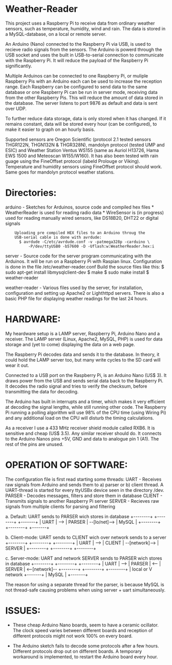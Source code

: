 Weather-Reader
==============

This project uses a Raspberry Pi to receive data from ordinary 
weather sensors, such as temperature, humidity, wind and rain. The 
data is stored in a MySQL-database, on a local or remote server.

An Arduino (Nano) connected to the Raspberry Pi via USB, is used to 
recieve radio signals from the sensors. The Arduino is powerd through 
the USB socket and uses the built in USB-to-serial connection to 
communicate with the Raspberry Pi. It will reduce the payload of the 
Raspberry Pi significantly.

Multiple Arduinos can be connected to one Raspberry Pi, or muliple 
Raspberry Pis with an Arduino each can be used to increase the 
reception range. Each Raspberry can be configured to send data to the 
same database or one Raspberry Pi can be run in server mode, 
receiving data from the other Raspberry Pis. This will reduce the 
amount of data stored in the database. The server listens to port 
9876 as default and data is sent over UDP.

To further reduce data storage, data is only stored when it has 
changed. If it remains constant, data will be stored every hour 
(can be configured), to make it easier to graph on an hourly basis.

Supported sensors are Oregon Scientific (protocol 2.1 tested sensors 
THGR122N, THGN132N & THGR328N), mandolyn protocol (tested UMP and 
ESIC) and Weather Station Ventus WS155 (same as Auriol H13726, Hama 
EWS 1500 and Meteoscan W155/W160). It has also been tested with 
rain guage using the FineOffset protocol (labeld Prolouge or Viking). 
Temperature and humidity sensors using FineOffset protocol should 
work. Same goes for mandolyn protocol weather stations.

Directories:
============

arduino - Sketches for Arduinos, source code and compiled hex files
        * WeatherReader is used for reading radio data
        * WireSensor is (in progress) used for reading manually wired 
        sensors, like DS18B20, DHT22 or digital signals
        
        Uploading pre compiled HEX files to an Arduino throug the
        USB-serial cable is done with avrdude:
          $ avrdude -C/etc/avrdude.conf -v -patmega328p -carduino \
              -P/dev/ttyUSB0 -b57600 -D -Uflash:w:WeatherReader.hex:i

server - Source code for the server program communicating with the 
        Arduinos. It will be run on a Raspberry Pi with Raspian linux. 
        Configuration is done in the file /etc/weather-reader.conf
        Build the source files like this:
          $ sudo apt-get install libmysqlclient-dev
          $ make
          $ sudo make install
          $ weather-reader

weather-reader - Various files used by the server, for installation, 
        configuration and setting up Apache2 or Lighthttpd servers.
        There is also a basic PHP file for displaying weather 
        readings for the last 24 hours.
          
HARDWARE:
=========

My heardware setup is a LAMP server, Raspberry Pi, Arduino Nano and a receiver.
The LAMP server (Linux, Apache2, MySQL, PHP) is used for data storage and 
(yet to come) displaying the data on a web page.

The Raspberry Pi decodes data and sends it to the database. In theory, it could 
hold the LAMP server too, but many write cycles to the SD card will wear it out.

Connected to a USB port on the Raspberry Pi, is an Arduino Nano (US$ 3). It draws 
power from the USB and sends serial data back to the Raspberry Pi. It decodes the 
radio signal and tries to verify the checksum, before transmitting the data for 
decoding.

The Arduino has built in interrupts and a timer, which makes it very efficient at 
decoding the signal lengths, while still running other code. The Raspberry Pi running 
a polling algorithm will use 98% of the CPU time (using Wiring Pi) and any additional 
load on the CPU will disturb the timing calculations.

As a receiver I use a 433 MHz receiver shield module called RXB6. It is sensitive 
and cheap (US$ 3.5). Any similar receiver should do. It connects to the Arduino Nanos 
pins +5V, GND and data to analogue pin 1 (A1). The rest of the pins are unused.


OPERATION OF SOFTWARE:
======================

The configuration file is first read starting some threads: 
   UART   - Receives raw signals from Arduino and sends them to a) 
            parser or b) client thread. A UART-thread is started for
            every ttyUSBx device seen in the directory /dev.
   PARSER - Decodes messages, filters and store them in database
   CLIENT - Transmits signals to another Raspberry Pi server
   SERVER - Recieves raw signals from multiple clients for parsing 
            and filtering

a. Default: UART sends to PARSER wich stores in database
   +--------+      +--------+               +-------+
   |  UART  | -->  | PARSER | --[lo/net]--> | MySQL |
   +--------+      +--------+               +-------+

b. Client-mode: UART sends to CLIENT wich over network sends to a server
   +--------+      +--------+                +--------+
   |  UART  | -->  | CLIENT | --[network]--> | SERVER |
   +--------+      +--------+                +--------+

c. Server-mode: UART and network SERVER sends to PARSER wich stores in database
   +--------+      +--------+     +--------+
   |  UART  | -->  | PARSER | <-- | SERVER | <--[network]--
   +--------+      +--------+     +--------+
                       |  local or
                       V  network
                   +-------+
                   | MySQL |
                   +-------+

The reason for using a separate thread for the parser, is because MySQL is 
not thread-safe causing problems when using server + uart simultaneously.

ISSUES:
=======
- These cheap Arduino Nano boards, seem to have a ceramic ocillator. The clock speed 
  varies between different boards and reception of different protocols might not work 
  100% on every board.

- The Arduino sketch fails to decode some protocols after a few hours. Different protocols 
  drop out on different boards. A temporary workaround is implemented, to restart the 
  Arduino board every hour.

